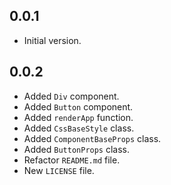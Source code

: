 ## 0.0.1

- Initial version.

## 0.0.2

- Added `Div` component.
- Added `Button` component.
- Added `renderApp` function.
- Added `CssBaseStyle` class.
- Added `ComponentBaseProps` class.
- Added `ButtonProps` class.
- Refactor `README.md` file.
- New `LICENSE` file.